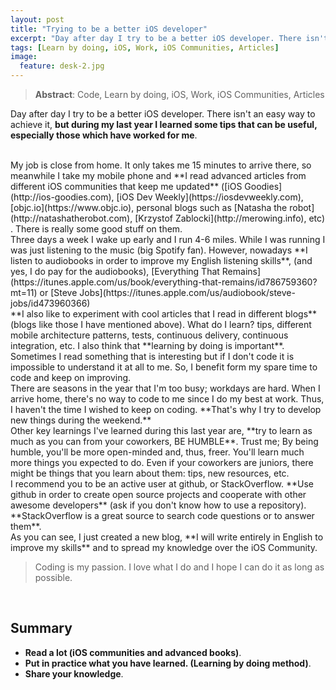 ```yaml
---
layout: post
title: "Trying to be a better iOS developer"
excerpt: "Day after day I try to be a better iOS developer. There isn't an easy way to achieve it, but during my last year I learned..."
tags: [Learn by doing, iOS, Work, iOS Communities, Articles]
image:
  feature: desk-2.jpg
---
```


> **Abstract**: Code, Learn by doing, iOS, Work, iOS Communities, Articles

Day after day I try to be a better iOS developer. There isn't an easy way to achieve it, **but during my last year I learned some tips that can be useful, especially those which have worked for me**.

<br/>
My job is close from home. It only takes me 15 minutes to arrive there, so meanwhile I take my mobile phone and **I read advanced articles from different iOS communities that keep me updated** ([iOS Goodies](http://ios-goodies.com), [iOS Dev Weekly](https://iosdevweekly.com), [objc.io](https://www.objc.io), personal blogs such as [Natasha the robot](http://natashatherobot.com), [Krzystof Zablocki](http://merowing.info), etc) . There is really some good stuff on them.

<br/>
Three days a week I wake up early and I run 4-6 miles. While I was running I was just listening to the music (big Spotify fan). However, nowadays **I listen to audiobooks in order to improve my English listening skills**, (and yes, I do pay for the audiobooks), [Everything That Remains](https://itunes.apple.com/us/book/everything-that-remains/id786759360?mt=11) or [Steve Jobs](https://itunes.apple.com/us/audiobook/steve-jobs/id473960366)

<br/>
**I also like to experiment with cool articles that I read in different blogs** (blogs like those I have mentioned above). What do I learn? tips, different mobile architecture patterns, tests, continuous delivery, continuous integration, etc. I also think that **learning by doing is important**. Sometimes I read something that is interesting but if I don't code it is impossible to understand it at all to me. So, I benefit form my spare time to code and keep on improving.

<br/>
There are seasons in the year that I'm too busy; workdays are hard. When I arrive home, there's no way to code to me since I do my best at work. Thus, I haven't the time I wished to keep on coding. **That's why I try to develop new things during the weekend.**

<br/>
Other key learnings I've learned during this last year are, **try to learn as much as you can from your coworkers, BE HUMBLE**. Trust me; By being humble, you'll be more open-minded and, thus, freer. You'll learn much more things you expected to do. Even if your coworkers are juniors, there might be things that you learn about them: tips, new resources, etc.

<br/>
I recommend you to be an active user at github, or StackOverflow. **Use github in order to create open source projects and cooperate with other awesome developers** (ask if you don't know how to use a repository). **StackOverflow is a great source to search code questions or to answer them**.

<br/>
As you can see, I just created a new blog, **I will write entirely in English to improve my skills** and to spread my knowledge over the iOS Community.

> Coding is my passion. I love what I do and I hope I can do it as long as possible.

<br/>
<h2>Summary</h2>

- **Read a lot (iOS communities and advanced books)**.
- **Put in practice what you have learned. (Learning by doing method)**.
- **Share your knowledge**.
